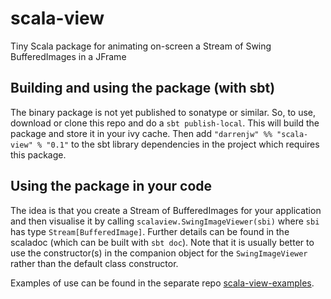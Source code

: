 # scala-view

Tiny Scala package for animating on-screen a Stream of Swing BufferedImages in a JFrame


## Building and using the package (with sbt)

The binary package is not yet published to sonatype or similar. So, to use, download or clone this repo and do a `sbt publish-local`. This will build the package and store it in your ivy cache. Then add `"darrenjw" %% "scala-view" % "0.1"` to the sbt library dependencies in the project which requires this package.

## Using the package in your code

The idea is that you create a Stream of BufferedImages for your application and then visualise it by calling `scalaview.SwingImageViewer(sbi)` where `sbi` has type `Stream[BufferedImage]`. Further details can be found in the scaladoc (which can be built with `sbt doc`). Note that it is usually better to use the constructor(s) in the companion object for the `SwingImageViewer` rather than the default class constructor.

Examples of use can be found in the separate repo [scala-view-examples](https://github.com/darrenjw/scala-view-examples).
